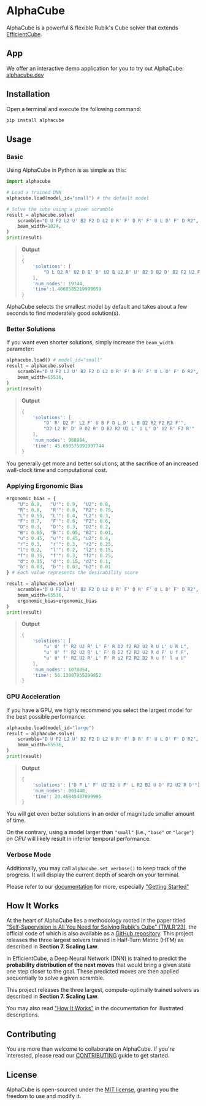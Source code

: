 # AlphaCube

AlphaCube is a powerful & flexible Rubik's Cube solver that extends [EfficientCube](https://github.com/kyo-takano/efficientcube).

## App

We offer an interactive demo application for you to try out AlphaCube:
[alphacube.dev](https://alphacube.dev)

## Installation

Open a terminal and execute the following command:

```sh
pip install alphacube
```

## Usage

### Basic

Using AlphaCube in Python is as simple as this:

```python
import alphacube

# Load a trained DNN
alphacube.load(model_id="small") # the default model

# Solve the cube using a given scramble
result = alphacube.solve(
    scramble="D U F2 L2 U' B2 F2 D L2 U R' F' D R' F' U L D' F' D R2",
    beam_width=1024,
)
print(result)
```

> **Output**
> ```python
> {
>     'solutions': [
>         "D L D2 R' U2 D B' D' U2 B U2 B' U' B2 D B2 D' B2 F2 U2 F2"
>     ],
>     'num_nodes': 19744,
>     'time':1.4068585219999659
> }
> ```

AlphaCube selects the smallest model by default and takes about a few seconds to find moderately good solution(s).

### Better Solutions

If you want even shorter solutions, simply increase the `beam_width` parameter:

```python
alphacube.load() # model_id="small"
result = alphacube.solve(
    scramble="D U F2 L2 U' B2 F2 D L2 U R' F' D R' F' U L D' F' D R2",
    beam_width=65536,
)
print(result)
```

> **Output**
> ```python
> {
>     'solutions': [
>         "D' R' D2 F' L2 F' U B F D L D' L B D2 R2 F2 R2 F'",
>         "D2 L2 R' D' B D2 B' D B2 R2 U2 L' U L' D' U2 R' F2 R'"
>     ],
>     'num_nodes': 968984,
>     'time': 45.690575091997744
> }
> ```

You generally get more and better solutions, at the sacrifice of an increased wall-clock time and computational cost.

### Applying Ergonomic Bias

```python
ergonomic_bias = {
    "U": 0.9,   "U'": 0.9,  "U2": 0.8,
    "R": 0.8,   "R'": 0.8,  "R2": 0.75,
    "L": 0.55,  "L'": 0.4,  "L2": 0.3,
    "F": 0.7,   "F'": 0.6,  "F2": 0.6,
    "D": 0.3,   "D'": 0.3,  "D2": 0.2,
    "B": 0.05,  "B'": 0.05, "B2": 0.01,
    "u": 0.45,  "u'": 0.45, "u2": 0.4,
    "r": 0.3,   "r'": 0.3,  "r2": 0.25,
    "l": 0.2,   "l'": 0.2,  "l2": 0.15,
    "f": 0.35,  "f'": 0.3,  "f2": 0.25,
    "d": 0.15,  "d'": 0.15, "d2": 0.1,
    "b": 0.03,  "b'": 0.03, "b2": 0.01
} # Each value represents the desirability score

result = alphacube.solve(
    scramble="D U F2 L2 U' B2 F2 D L2 U R' F' D R' F' U L D' F' D R2",
    beam_width=65536,
    ergonomic_bias=ergonomic_bias
)
print(result)
```

> **Output**
> ```python
> {
>     'solutions': [
>         "u' U' f' R2 U2 R' L' F' R D2 f2 R2 U2 R U L' U R L",
>         "u' U' f' R2 U2 R' L' F' R D2 f2 R2 U2 R d F' U f F",
>         "u' U' f' R2 U2 R' L' F' R u2 F2 R2 D2 R u f' l u U"
>     ],
>     'num_nodes': 1078054,
>     'time': 56.13087955299852
> }
> ```

### GPU Acceleration

If you have a GPU, we highly recommend you select the largest model for the best possible performance:

```python
alphacube.load(model_id="large")
result = alphacube.solve(
    scramble="D U F2 L2 U' B2 F2 D L2 U R' F' D R' F' U L D' F' D R2",
    beam_width=65536,
)
print(result)
```

> **Output**
> ```python
> {
>     'solutions': ["D F L' F' U2 B2 U F' L R2 B2 U D' F2 U2 R D'"],
>     'num_nodes': 903448,
>     'time': 20.46845487099995
> }
> ```

You will get even better solutions in an order of magnitude smaller amount of time.

On the contrary, using a model larger than `"small"` (i.e., `"base"` or `"large"`) *on CPU* will likely result in inferior temporal performance.

### Verbose Mode

Additionally, you may call `alphacube.set_verbose()` to keep track of the progress. It will display the current depth of search on your terminal.

Please refer to our [documentation](https://alphacube.dev/docs) for more, especially ["Getting Started"](https://alphacube.dev/docs/getting-started/index.html)

## How It Works

At the heart of AlphaCube lies a methodology rooted in the paper titled ["Self-Supervision is All You Need for Solving Rubik's Cube" (TMLR'23)](https://openreview.net/forum?id=bnBeNFB27b), the official code of which is also available as a [GitHub repository](https://github.com/kyo-takano/efficientcube).
This project releases the three largest solvers trained in Half-Turn Metric (HTM) as described in **Section 7. Scaling Law**.

In EfficientCube, a Deep Neural Network (DNN) is trained to predict the **probability distribution of the next moves** that would bring a given state one step closer to the goal. 
These predicted moves are then applied sequentially to solve a given scramble.

This project releases the three largest, compute-optimally trained solvers as described in **Section 7. Scaling Law**.

You may also read ["How It Works"](https://alphacube.dev/docs/how-it-works/index.html) in the documentation for illustrated descriptions.

## Contributing

You are more than welcome to collaborate on AlphaCube.
If you're interested, please read our [CONTRIBUTING](https://github.com/kyo-takano/alphacube/CONTRIBUTING.md) guide to get started.

## License

AlphaCube is open-sourced under the [MIT license](https://github.com/kyo-takano/alphacube/LICENSE), granting you the freedom to use and modify it.
